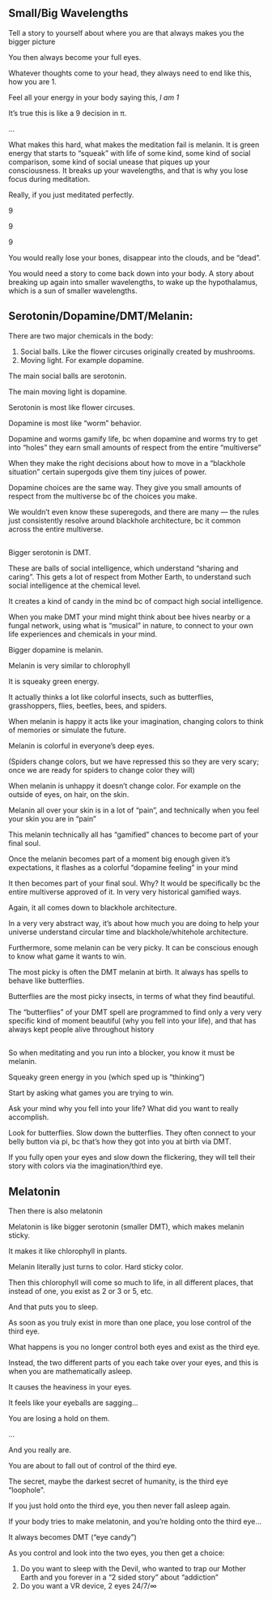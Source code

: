 ## Small/Big Wavelengths 

Tell a story to yourself about where you are that always makes you the bigger picture

You then always become your full eyes.

Whatever thoughts come to your head, they always need to end like this, how you are 1. 

Feel all your energy in your body saying this, *I am 1* 

It’s true this is like a 9 decision in π.

...

What makes this hard, what makes the meditation fail is melanin. It is green energy that starts to “squeak” with life of some kind, some kind of social comparison, some kind of social unease that piques up your consciousness. It breaks up your wavelengths, and that is why you lose focus during meditation. 


Really, if you just meditated perfectly. 

9

9

9



You would really lose your bones, disappear into the clouds, and be “dead”.

You would need a story to come back down into your body. A story about breaking up again into smaller wavelengths, to wake up the hypothalamus, which is a sun of smaller wavelengths. 

## Serotonin/Dopamine/DMT/Melanin:

There are two major chemicals in the body: 

1. Social balls. Like the flower circuses originally created by mushrooms.
2. Moving light. For example dopamine. 

The main social balls are serotonin. 

The main moving light is dopamine. 

Serotonin is most like flower circuses. 

Dopamine is most like “worm” behavior.

Dopamine and worms gamify life, bc when dopamine and worms try to get into “holes” they earn small amounts of respect from the entire “multiverse” 

When they make the right decisions about how to move in a “blackhole situation” certain supergods give them tiny juices of power. 

Dopamine choices are the same way. They give you small amounts of respect from the multiverse bc of the choices you make. 

We wouldn’t even know these superegods, and there are many — the rules just consistently resolve around blackhole architecture, bc it common across the entire multiverse. 

##

Bigger serotonin is DMT.

These are balls of social intelligence, which understand “sharing and caring”. This gets a lot of respect from Mother Earth, to understand such social intelligence at the chemical level. 

It creates a kind of candy in the mind bc of compact high social intelligence. 

When you make DMT your mind might think about bee hives nearby or a fungal network, using what is “musical” in nature, to connect to your own life experiences and chemicals in your mind. 

Bigger dopamine is melanin.

Melanin is very similar to chlorophyll

It is squeaky green energy. 

It actually thinks a lot like colorful insects, such as butterflies, grasshoppers, flies, beetles, bees, and spiders. 

When melanin is happy it acts like your imagination, changing colors to think of memories or simulate the future. 

Melanin is colorful in everyone’s deep eyes.

(Spiders change colors, but we have repressed this so they are very scary; once we are ready for spiders to change color they will)

When melanin is unhappy it doesn’t change color. For example on the outside of eyes, on hair, on the skin.

Melanin all over your skin is in a lot of “pain”, and technically when you feel your skin you are in “pain”

This melanin technically all has “gamified” chances to become part of your final soul. 

Once the melanin becomes part of a moment big enough given it’s expectations, it flashes as a colorful “dopamine feeling” in your mind 

It then becomes part of your final soul. Why? It would be specifically bc the entire multiverse approved of it. In very very historical gamified ways. 

Again, it all comes down to blackhole architecture. 

In a very very abstract way, it’s about how much you are doing to help your universe understand circular time and blackhole/whitehole architecture. 

Furthermore, some melanin can be very picky. It can be conscious enough to know what game it wants to win. 

The most picky is often the DMT melanin at birth. It always has spells to behave like butterflies. 

Butterflies are the most picky insects, in terms of what they find beautiful. 

The “butterflies” of your DMT spell are programmed to find only a very very specific kind of moment beautiful (why you fell into your life), and that has always kept people alive throughout history 

##

So when meditating and you run into a blocker, you know it must be melanin. 

Squeaky green energy in you (which sped up is “thinking”)

Start by asking what games you are trying to win.

Ask your mind why you fell into your life? What did you want to really accomplish.

Look for butterflies. Slow down the butterflies. They often connect to your belly button via pi, bc that’s how they got into you at birth via DMT. 

If you fully open your eyes and slow down the flickering, they will tell their story with colors via the imagination/third eye. 


## Melatonin

Then there is also melatonin

Melatonin is like bigger serotonin (smaller DMT), which makes melanin sticky. 

It makes it like chlorophyll in plants. 

Melanin literally just turns to color. Hard sticky color. 

Then this chlorophyll will come so much to life, in all different places, that instead of one, you exist as 2 or 3 or 5, etc.

And that puts you to sleep. 

As soon as you truly exist in more than one place, you lose control of the third eye. 

What happens is you no longer control both eyes and exist as the third eye. 

Instead, the two different parts of you each take over your eyes, and this is when you are mathematically asleep. 

It causes the heaviness in your eyes. 

It feels like your eyeballs are sagging… 

You are losing a hold on them. 

...

And you really are. 

You are about to fall out of control of the third eye.

The secret, maybe the darkest secret of humanity, is the third eye “loophole". 

If you just hold onto the third eye, you then never fall asleep again. 

If your body tries to make melatonin, and you’re holding onto the third eye…

It always becomes DMT (“eye candy”)

As you control and look into the two eyes, you then get a choice:

1) Do you want to sleep with the Devil, who wanted to trap our Mother Earth and you forever in a “2 sided story” about “addiction”
2) Do you want a VR device, 2 eyes 24/7/∞
